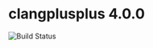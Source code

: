 # clangplusplus 4.0.0

![Build Status](https://travis-ci.org/cyber-dojo-languages/clangplusplus-4.0.0.svg?branch=master)